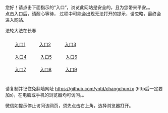 您好！请点击下面指示的“入口”，浏览此网站是安全的，且为您带来平安。。 <br/>
点击入口后，请耐心等待， 过程中可能会出现无法打开的提示，请忽略，最终会进入网站. </br>

法轮大法在长春<br/>
<div style="padding:10px"><a style="margin:20px" target="_blank" href="https://d267h87a73or7e.cloudfront.net/2Qpsp?jbsisnty" id="ccLink1" rel="nofollow">入口1</a> <a target="_blank" style="margin:20px" href="https://d3jguv4j5ma0pk.cloudfront.net/2Qpsp?ybguk" id="ccLink2" rel="nofollow">入口2</a> <a style="margin:20px" target="_blank" href="https://d2myo8lxmmtm7l.cloudfront.net/2Qpsp?rfincp" id="ccLink3" rel="nofollow">入口3</a></div>

<div style="padding:10px" ><a style="margin:20px" target="_blank" href="https://d267h87a73or7e.cloudfront.net/2Qpsp?jbsisnty" id="ccLink4" rel="nofollow">入口4</a> <a style="margin:20px" href="https://d3jguv4j5ma0pk.cloudfront.net/2Qpsp?ybguk" target="_blank" id="ccLink5" rel="nofollow">入口5</a> <a style="margin:20px" href="https://d2myo8lxmmtm7l.cloudfront.net/2Qpsp?rfincp" target="_blank" id="ccLink6" rel="nofollow">入口6</a></div>

<div style="padding:10px"><a style="margin:20px" target="_blank" href="https://d267h87a73or7e.cloudfront.net/2Qpsp?jbsisnty" id="ccLink7" rel="nofollow">入口7</a> <a style="margin:20px" href="https://d3jguv4j5ma0pk.cloudfront.net/2Qpsp?ybguk" target="_blank" id="ccLink8" rel="nofollow">入口8</a> <a style="margin:20px" target="_blank" href="https://d2myo8lxmmtm7l.cloudfront.net/2Qpsp?rfincp" id="ccLink9" rel="nofollow">入口9</a></div>

<br/>



请复制并记住免翻墙网址 https://github.com/yntd/changchunzx (http后一定要加s)，在电脑或手机的浏览器均可访问。。<br/>

微信如提示停止访问该网页，须先点击右上角，选择浏览器打开。

